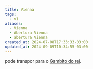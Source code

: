 ```yaml
---
title: Vienna
tags:
  - v1
aliases:
  - Vienna
  - Abertura Vienna
  - abertura Vienna
created_at: 2024-07-08T17:33:33-03:00
updated_at: 2024-09-09T10:34:55-03:00
---
```


pode transpor para o [Gambito do rei](../../../../atomos/2024/07/26/Xadrez_Gambito_do_rei.md).